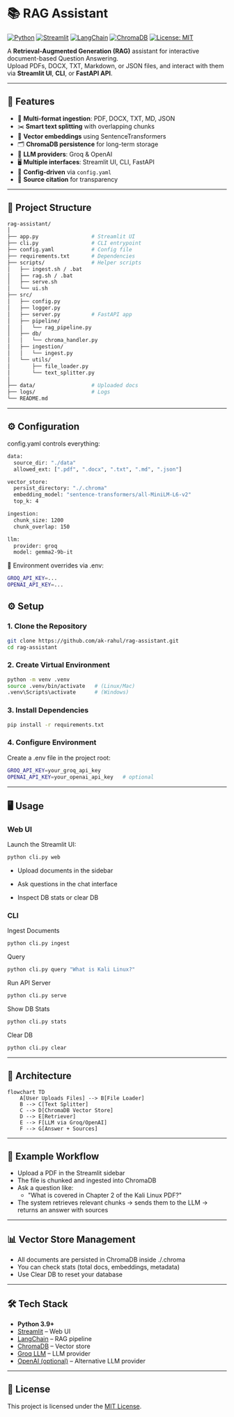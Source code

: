 # 📚 RAG Assistant

[![Python](https://img.shields.io/badge/python-3.9%2B-blue.svg)](https://www.python.org/)
[![Streamlit](https://img.shields.io/badge/Streamlit-UI-FF4B4B.svg)](https://streamlit.io/)
[![LangChain](https://img.shields.io/badge/LangChain-RAG-green.svg)](https://www.langchain.com/)
[![ChromaDB](https://img.shields.io/badge/Chroma-VectorDB-orange.svg)](https://www.trychroma.com/)
[![License: MIT](https://img.shields.io/badge/License-MIT-yellow.svg)](LICENSE)

A **Retrieval-Augmented Generation (RAG)** assistant for interactive document-based Question Answering.  
Upload PDFs, DOCX, TXT, Markdown, or JSON files, and interact with them via **Streamlit UI**, **CLI**, or **FastAPI API**.

---

## 🚀 Features

- 📂 **Multi-format ingestion**: PDF, DOCX, TXT, MD, JSON  
- ✂️ **Smart text splitting** with overlapping chunks  
- 🧠 **Vector embeddings** using SentenceTransformers  
- 🗂 **ChromaDB persistence** for long-term storage  
- 🤖 **LLM providers**: Groq & OpenAI  
- 🖥 **Multiple interfaces**: Streamlit UI, CLI, FastAPI  
- 📝 **Config-driven** via `config.yaml`  
- 🔎 **Source citation** for transparency  

---

## 📂 Project Structure

```bash
rag-assistant/
│
├── app.py                 # Streamlit UI
├── cli.py                 # CLI entrypoint
├── config.yaml            # Config file
├── requirements.txt       # Dependencies
├── scripts/               # Helper scripts
│   ├── ingest.sh / .bat
│   ├── rag.sh / .bat
│   ├── serve.sh
│   └── ui.sh
├── src/
│   ├── config.py
│   ├── logger.py
│   ├── server.py          # FastAPI app
│   ├── pipeline/
│   │   └── rag_pipeline.py
│   ├── db/
│   │   └── chroma_handler.py
│   ├── ingestion/
│   │   └── ingest.py
│   └── utils/
│       ├── file_loader.py
│       └── text_splitter.py
│
├── data/                  # Uploaded docs
├── logs/                  # Logs
└── README.md
```

---

## ⚙️ Configuration

config.yaml controls everything:

```bash
data:
  source_dir: "./data"
  allowed_ext: [".pdf", ".docx", ".txt", ".md", ".json"]

vector_store:
  persist_directory: "./.chroma"
  embedding_model: "sentence-transformers/all-MiniLM-L6-v2"
  top_k: 4

ingestion:
  chunk_size: 1200
  chunk_overlap: 150

llm:
  provider: groq
  model: gemma2-9b-it
```

🔑 Environment overrides via .env: 

``` bash
GROQ_API_KEY=...
OPENAI_API_KEY=...
```
## ⚙️ Setup

### 1. Clone the Repository
```bash
git clone https://github.com/ak-rahul/rag-assistant.git
cd rag-assistant
```
### 2. Create Virtual Environment
```bash
python -m venv .venv
source .venv/bin/activate   # (Linux/Mac)
.venv\Scripts\activate      # (Windows)
```

### 3. Install Dependencies
```bash
pip install -r requirements.txt
```

### 4. Configure Environment
Create a .env file in the project root:
```bash
GROQ_API_KEY=your_groq_api_key
OPENAI_API_KEY=your_openai_api_key   # optional
```

---

## 🖥 Usage

### Web UI

Launch the Streamlit UI:
```bash
python cli.py web
```

- Upload documents in the sidebar

- Ask questions in the chat interface

- Inspect DB stats or clear DB

### CLI

Ingest Documents
```bash
python cli.py ingest
```

Query
```bash
python cli.py query "What is Kali Linux?"
```

Run API Server
```bash
python cli.py serve
```

Show DB Stats
```bash
python cli.py stats
```

Clear DB
```bash
python cli.py clear
```

---

## 🧩 Architecture
```mermaid
flowchart TD
    A[User Uploads Files] --> B[File Loader]
    B --> C[Text Splitter]
    C --> D[ChromaDB Vector Store]
    D --> E[Retriever]
    E --> F[LLM via Groq/OpenAI]
    F --> G[Answer + Sources]
```
---

## 🧾 Example Workflow

- Upload a PDF in the Streamlit sidebar
- The file is chunked and ingested into ChromaDB
- Ask a question like:
  - "What is covered in Chapter 2 of the Kali Linux PDF?"
- The system retrieves relevant chunks → sends them to the LLM → returns an answer with sources

---

## 📊 Vector Store Management

- All documents are persisted in ChromaDB inside ./.chroma
- You can check stats (total docs, embeddings, metadata)
- Use Clear DB to reset your database

---

## 🛠 Tech Stack

- **Python 3.9+**  
- [Streamlit](https://streamlit.io/) – Web UI  
- [LangChain](https://www.langchain.com/) – RAG pipeline  
- [ChromaDB](https://www.trychroma.com/) – Vector store  
- [Groq LLM](https://console.groq.com/) – LLM provider  
- [OpenAI (optional)](https://platform.openai.com/) – Alternative LLM provider  

---

## 📝 License

This project is licensed under the [MIT License](LICENSE).
